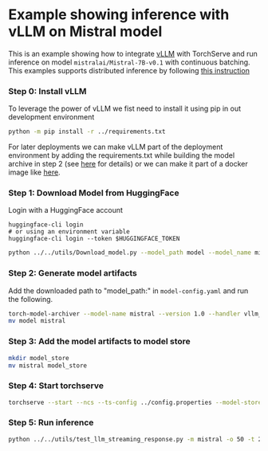 # Example showing inference with vLLM on Mistral model

This is an example showing how to integrate [vLLM](https://github.com/vllm-project/vllm) with TorchServe and run inference on model `mistralai/Mistral-7B-v0.1` with continuous batching.
This examples supports distributed inference by following [this instruction](../Readme.md#distributed-inference)

### Step 0: Install vLLM

To leverage the power of vLLM we fist need to install it using pip in out development environment
```bash
python -m pip install -r ../requirements.txt
```
For later deployments we can make vLLM part of the deployment environment by adding the requirements.txt while building the model archive in step 2 (see [here](../../../../model-archiver/README.md#model-specific-custom-python-requirements) for details) or we can make it part of a docker image like [here](../../../../docker/Dockerfile.vllm).

### Step 1: Download Model from HuggingFace

Login with a HuggingFace account
```
huggingface-cli login
# or using an environment variable
huggingface-cli login --token $HUGGINGFACE_TOKEN
```

```bash
python ../../utils/Download_model.py --model_path model --model_name mistralai/Mistral-7B-v0.1 --use_auth_token True
```

### Step 2: Generate model artifacts

Add the downloaded path to "model_path:" in `model-config.yaml` and run the following.

```bash
torch-model-archiver --model-name mistral --version 1.0 --handler vllm_handler --config-file model-config.yaml --archive-format no-archive
mv model mistral
```

### Step 3: Add the model artifacts to model store

```bash
mkdir model_store
mv mistral model_store
```

### Step 4: Start torchserve

```bash
torchserve --start --ncs --ts-config ../config.properties --model-store model_store --models mistral --disable-token-auth --enable-model-api
```

### Step 5: Run inference

```bash
python ../../utils/test_llm_streaming_response.py -m mistral -o 50 -t 2 -n 4 --prompt-text "@prompt.json" --prompt-json --openai-api
```
